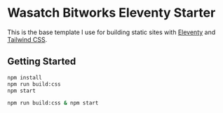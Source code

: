 # Wasatch Bitworks Eleventy Starter

This is the base template I use for building static sites with [Eleventy](https://11ty.dev) and [Tailwind CSS](https://tailwindcss.com).

## Getting Started

```bash
npm install
npm run build:css
npm start

npm run build:css & npm start